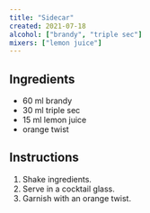 ```yaml
---
title: "Sidecar"
created: 2021-07-18
alcohol: ["brandy", "triple sec"]
mixers: ["lemon juice"]
---
```


## Ingredients

- 60 ml brandy
- 30 ml triple sec
- 15 ml lemon juice
- orange twist

## Instructions

1. Shake ingredients.
2. Serve in a cocktail glass.
3. Garnish with an orange twist.
